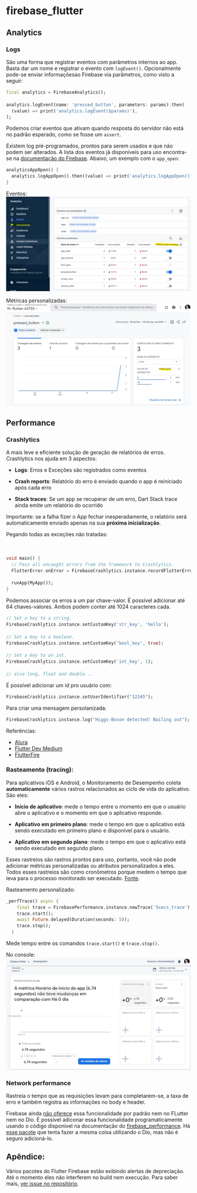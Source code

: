 # firebase_flutter


## Analytics

### Logs

São uma forma que registrar eventos com parâmetros internos ao app. Basta dar um nome e registrar o evento com `logEvent()`. Opcionalmente pode-se enviar informaçõesao Firebase via parâmetros, como visto a seguir:
```dart
final analytics = FirebaseAnalytics();

analytics.logEvent(name: 'pressed_button', parameters: params).then(
  (value) => print('analytics.logEvent($params)'),
);
```

Podemos criar eventos que ativam quando resposta do servidor não está no padrão esperado, como se fosse um `assert`.

Existem log pré-programados, prontos para serem usados e que não podem ser alterados. A lista dos eventos já disponíveis para uso encontra-se na [documentação do Firebase](https://firebase.google.com/docs/reference/android/com/google/firebase/analytics/FirebaseAnalytics.Event.html#APP_OPEN). Abaixo, um exemplo com o `app_open`:

```dart
analyticsAppOpen() {
  analytics.logAppOpen().then((value) => print('analytics.logAppOpen()'));
}
```

Eventos:
![console print](./assets/img/events_console.jpg "Console Print")

Métricas personalizadas: 
![console print](./assets/img/pressed_button_analytics.jpg "Console Print")


## Performance

### Crashlytics

A mais leve e eficiente solução de geração de relatórios de erros. Crashlytics nos ajuda em 3 aspectos:
- **Logs**: Erros e Exceções são registrados como eventos

- **Crash reports**: Relatório do erro é enviado quando o app é reiniciado após cada erro
- **Stack traces**: Se um app se recuperar de um erro, Dart Stack trace ainda emite um relatório do ocorrido

Importante: se a falha fizer o App fechar inesperadamente, o relatório será automaticamente enviado apenas na sua **próxima inicialização**.

Pegando todas as exceções não tratadas:
```dart


void main() {
  // Pass all uncaught errors from the framework to Crashlytics.
  FlutterError.onError = FirebaseCrashlytics.instance.recordFlutterError;

  runApp(MyApp());
}
```

Podemos associar os erros a um par chave-valor. É possível adicionar até 64 chaves-valores. Ambos podem conter até 1024 caracteres cada.
```dart
// Set a key to a string.
FirebaseCrashlytics.instance.setCustomKey('str_key', 'hello');

// Set a key to a boolean.
FirebaseCrashlytics.instance.setCustomKey('bool_key', true);

// Set a key to an int.
FirebaseCrashlytics.instance.setCustomKey('int_key', 1);

// also long, float and double...
```

É possível adicionar um id pro usuário com:
```dart
FirebaseCrashlytics.instance.setUserIdentifier("12345");
```

Para criar uma mensagem persolanizada:
```dart
FirebaseCrashlytics.instance.log("Higgs-Boson detected! Bailing out");
```


Referências:
- [Alura](https://www.alura.com.br/artigos/tratamento-de-execucoes-com-firebase-crashlytics)
- [Flutter Dev Medium](https://medium.com/flutterdevs/crashlytics-in-flutter-bf2af198b382)
- [FlutterFire](https://firebase.flutter.dev/docs/crashlytics/usage/)


### Rasteamento (tracing):
Para aplicativos iOS e Android, o Monitoramento de Desempenho coleta **automaticamente** vários rastros relacionados ao ciclo de vida do aplicativo. São eles:

- **Início de aplicativo**: mede o tempo entre o momento em que o usuário abre o aplicativo e o momento em que o aplicativo responde.

- **Aplicativo em primeiro plano**: mede o tempo em que o aplicativo está sendo executado em primeiro plano e disponível para o usuário.

- **Aplicativo em segundo plano**: mede o tempo em que o aplicativo está sendo executado em segundo plano.

Esses rastreios são rastros prontos para uso, portanto, você não pode adicionar métricas personalizadas ou atributos personalizados a eles. Todos esses rastreios são como cronômetros porque medem o tempo que leva para o processo monitorado ser executado. [Fonte](https://firebase.google.com/docs/perf-mon/app-start-foreground-background-traces?platform=android).


Rasteamento personalizado:
```dart
_perfTrace() async {
    final trace = FirebasePerformance.instance.newTrace('5secs_trace');
    trace.start();
    await Future.delayed(Duration(seconds: 5));
    trace.stop();
  }
```
Mede tempo entre os comandos `trace.start()` e `trace.stop()`.

No console: 
![console print](./assets/img/performance_console.jpg "Console Print")

### Network performance

Rastreia o tempo que as requisições levam para completarem-se, a taxa de erro e também registra as informações no body e header. 

Firebase ainda [não oferece](https://stackoverflow.com/a/54272558/9718711) essa funcionalidade por padrão nem no FLutter nem no Dio. É possível adiconar essa funcionalidade programaticamente usando o código disponível na documentação do [firebase_performance](https://pub.dev/packages/firebase_performance). Há [esse pacote](https://pub.dev/packages/dio_firebase_performance) que tenta fazer a mesma coisa utilizando o Dio, mas não é seguro adicioná-lo.


## Apêndice:

Vários pacotes do Flutter Firebase estão exibindo alertas de depreciação. Até o momento eles não interferem no build nem execução. Para saber mais, [ver issue no repositório](https://github.com/FirebaseExtended/flutterfire/issues/3876).
